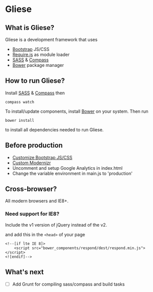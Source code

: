 # Gliese

## What is Gliese?
Gliese is a development framework that uses
- [Bootstrap](http://getbootstrap.com/) JS/CSS
- [Require.js](http://requirejs.org/) as module loader
- [SASS](http://sass-lang.com/) & [Compass](http://compass-style.org/)
- [Bower](https://github.com/bower/bower) package manager

## How to run Gliese?
Install [SASS](http://sass-lang.com/) & [Compass](http://compass-style.org/) then
```	
compass watch
```

To install/update components, install [Bower](https://github.com/bower/bower) on your system. Then run
```
bower install
```
to install all dependencies needed to run Gliese.

## Before production
- [Customize Bootstrap JS/CSS](http://getbootstrap.com/customize/)
- [Custom Modernizr](http://modernizr.com/download/)
- Uncomment and setup Google Analytics in index.html
- Change the variable environment in main.js to 'production'


## Cross-browser?
All modern browsers and IE8+.

### Need support for IE8?
Include the v1 version of jQuery instead of the v2.

and add this in the `<head>` of your page
```
<!--[if lte IE 8]>
    <script src="bower_components/respond/dest/respond.min.js"></script>
<![endif]-->
```

## What's next
- [ ] Add Grunt for compiling sass/compass and build tasks
